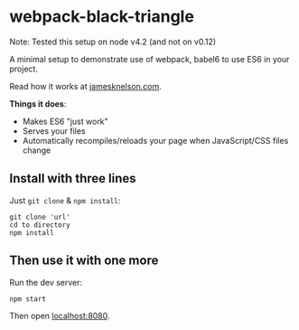 # webpack-black-triangle

Note: Tested this setup on node v4.2 (and not on v0.12)

A minimal setup to demonstrate use of webpack, babel6 to use ES6 in your project.

Read how it works at [jamesknelson.com](http://jamesknelson.com/write-es2015-with-instant-feedback-using-webpack-dev-server-and-babel/).

**Things it does**:

- Makes ES6 "just work"
- Serves your files
- Automatically recompiles/reloads your page when JavaScript/CSS files change


## Install with three lines

Just `git clone` & `npm install`:

```
git clone 'url'
cd to directory
npm install
```

## Then use it with one more

Run the dev server:

```
npm start
```

Then open [localhost:8080](http://localhost:8080/).

